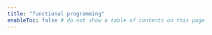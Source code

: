 ```yaml
---
title: "functional programming"
enableToc: false # do not show a table of contents on this page
---
```



